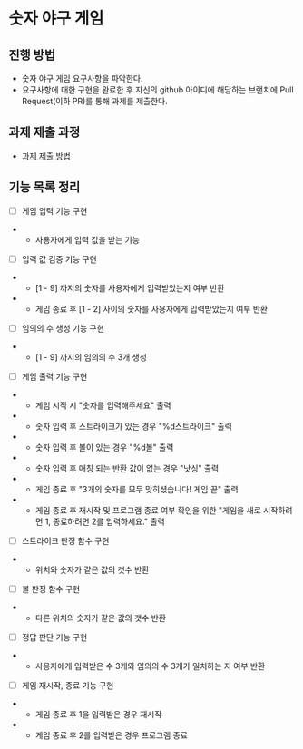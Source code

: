 # 숫자 야구 게임
## 진행 방법
* 숫자 야구 게임 요구사항을 파악한다.
* 요구사항에 대한 구현을 완료한 후 자신의 github 아이디에 해당하는 브랜치에 Pull Request(이하 PR)를 통해 과제를 제출한다.

## 과제 제출 과정
* [과제 제출 방법](https://github.com/next-step/nextstep-docs/tree/master/precourse)

## 기능 목록 정리
- [ ] 게임 입력 기능 구현
- - 사용자에게 입력 값을 받는 기능
- [ ] 입력 값 검증 기능 구현
- - [1 - 9] 까지의 숫자를 사용자에게 입력받았는지 여부 반환
- - 게임 종료 후 [1 - 2] 사이의 숫자를 사용자에게 입력받았는지 여부 반환
- [ ] 임의의 수 생성 기능 구현
- - [1 - 9] 까지의 임의의 수 3개 생성
- [ ] 게임 출력 기능 구현
- - 게임 시작 시 "숫자를 입력해주세요" 출력
- - 숫자 입력 후 스트라이크가 있는 경우 "%d스트라이크" 출력
- - 숫자 입력 후 볼이 있는 경우 "%d볼" 출력
- - 숫자 입력 후 매칭 되는 반환 값이 없는 경우 "낫싱" 출력
- - 게임 종료 후 "3개의 숫자를 모두 맞히셨습니다! 게임 끝" 출력
- - 게임 종료 후 재시작 및 프로그램 종료 여부 확인을 위한 "게임을 새로 시작하려면 1, 종료하려면 2를 입력하세요." 출력
- [ ] 스트라이크 판정 함수 구현
- - 위치와 숫자가 같은 값의 갯수 반환
- [ ] 볼 판정 함수 구현
- - 다른 위치의 숫자가 같은 값의 갯수 반환
- [ ] 정답 판단 기능 구현
- - 사용자에게 입력받은 수 3개와 임의의 수 3개가 일치하는 지 여부 반환
- [ ] 게임 재시작, 종료 기능 구현
- - 게임 종료 후 1을 입력받은 경우 재시작
- - 게임 종료 후 2를 입력받은 경우 프로그램 종료